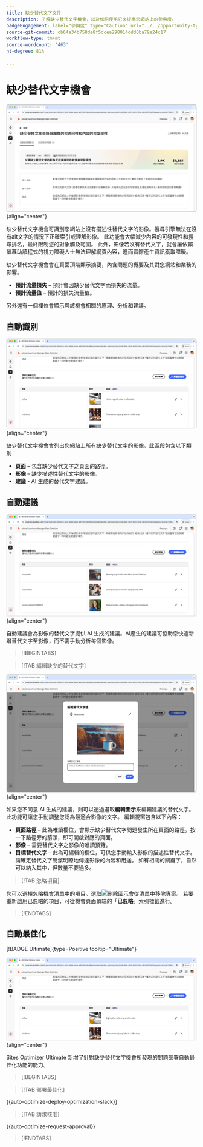 ```yaml
---
title: 缺少替代文字文件
description: 了解缺少替代文字機會，以及如何使用它來提高您網站上的參與度。
badgeEngagement: label="參與度" type="Caution" url="../../opportunity-types/engagement.md" tooltip="參與度"
source-git-commit: cb64a34b758de8f5dcea298014ddd0ba79a24c17
workflow-type: tm+mt
source-wordcount: '463'
ht-degree: 81%

---
```



# 缺少替代文字機會

![缺少替代文字機會](./assets/missing-alt-text/hero.png){align="center"}

缺少替代文字機會可識別您網站上沒有描述性替代文字的影像。搜尋引擎無法在沒有alt文字的情況下正確索引或理解影像。 此功能會大幅減少內容的可發現性和搜尋排名，最終限制您的對象觸及範圍。 此外，影像若沒有替代文字，就會讓依賴螢幕助讀程式的視力障礙人士無法理解網頁內容，進而實際產生資訊獲取障礙。

缺少替代文字機會會在頁面頂端顯示摘要，內含問題的概要及其對您網站和業務的影響。

* **預計流量損失** – 預計會因缺少替代文字而損失的流量。
* **預計流量值** – 預計的損失流量值。

另外還有一個欄位會顯示與該機會相關的原理、分析和建議。

## 自動識別

![自動識別缺少替代文字](./assets/missing-alt-text/auto-identify.png){align="center"}

缺少替代文字機會會列出您網站上所有缺少替代文字的影像。此區段包含以下類別：

* **頁面** – 包含缺少替代文字之頁面的路徑。
* **影像** – 缺少描述性替代文字的影像。
* **建議** - AI 生成的替代文字建議。

## 自動建議

![自動建議缺少替代文字](./assets/missing-alt-text/auto-suggest.png){align="center"}

自動建議會為影像的替代文字提供 AI 生成的建議。AI產生的建議可協助您快速新增替代文字至影像，而不需手動分析每個影像。

>[!BEGINTABS]

>[!TAB 編輯缺少的替代文字]

![編輯缺少的替代文字](./assets/missing-alt-text/edit-alt-text-value.png){align="center"}

如果您不同意 AI 生成的建議，則可以透過選取&#x200B;**編輯圖示**&#x200B;來編輯建議的替代文字。此功能可讓您手動調整您認為最適合影像的文字。 編輯視窗包含以下內容：

* **頁面路徑** – 此為唯讀欄位，會顯示缺少替代文字問題發生所在頁面的路徑。按一下路徑旁的箭頭，即可開啟對應的頁面。
* **影像** – 需要替代文字之影像的唯讀預覽。
* **目標替代文字** – 此為可編輯的欄位，可供您手動輸入影像的描述性替代文字。請確定替代文字簡潔明瞭地傳達影像的內容和用途。 如有相關的關鍵字，自然可以納入其中，但數量不要過多。

>[!TAB 忽略項目]

您可以選擇忽略機會清單中的項目。選取![刪除圖示](https://spectrum.adobe.com/static/icons/ui_18/CrossSize500.svg)會從清單中移除專案。 若要重新啟用已忽略的項目，可從機會頁面頂端的「**已忽略**」索引標籤進行。

>[!ENDTABS]

## 自動最佳化

[!BADGE Ultimate]{type=Positive tooltip="Ultimate"}

![自動最佳化缺少的替代文字](./assets/missing-alt-text/auto-optimize.png){align="center"}

Sites Optimizer Ultimate 新增了針對缺少替代文字機會所發現的問題部署自動最佳化功能的能力。 <!--- TBD-need more in-depth and opportunity specific information here. What does the auto-optimization do?-->

>[!BEGINTABS]

>[!TAB 部署最佳化]

{{auto-optimize-deploy-optimization-slack}}

>[!TAB 請求核准]

{{auto-optimize-request-approval}}

>[!ENDTABS]

